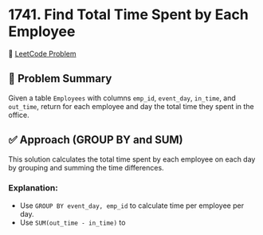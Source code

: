 # 1741. Find Total Time Spent by Each Employee

🔗 [LeetCode Problem](https://leetcode.com/problems/find-total-time-spent-by-each-employee/)

## 🧠 Problem Summary

Given a table `Employees` with columns `emp_id`, `event_day`, `in_time`, and `out_time`, return for each employee and day the total time they spent in the office.

## ✅ Approach (GROUP BY and SUM)

This solution calculates the total time spent by each employee on each day by grouping and summing the time differences.

### Explanation:

- Use `GROUP BY event_day, emp_id` to calculate time per employee per day.
- Use `SUM(out_time - in_time)` to
